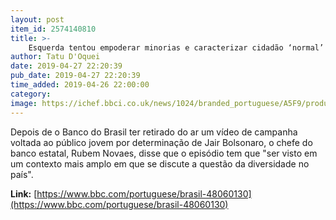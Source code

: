 ```yaml
---
layout: post
item_id: 2574140810
title: >-
    Esquerda tentou empoderar minorias e caracterizar cidadão ‘normal’ como exceção, diz presidente do BB
author: Tatu D'Oquei
date: 2019-04-27 22:20:39
pub_date: 2019-04-27 22:20:39
time_added: 2019-04-26 22:00:00
category: 
image: https://ichef.bbci.co.uk/news/1024/branded_portuguese/A5F9/production/_106598424_frame_videobb.jpg
---
```


Depois de o Banco do Brasil ter retirado do ar um vídeo de campanha voltada ao público jovem por determinação de Jair Bolsonaro, o chefe do banco estatal, Rubem Novaes, disse que o episódio tem que "ser visto em um contexto mais amplo em que se discute a questão da diversidade no país".

**Link:** [https://www.bbc.com/portuguese/brasil-48060130](https://www.bbc.com/portuguese/brasil-48060130)

